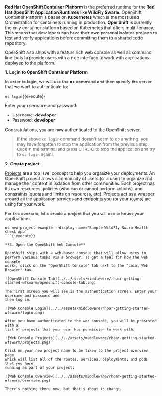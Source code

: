 **Red Hat OpenShift Container Platform** is the preferred runtime for the **Red Hat OpenShift Application Runtimes**
like **WildFly Swarm**. OpenShift Container Platform is based on **Kubernetes** which is the most used Orchestration
for containers running in production. **OpenShift** is currently the only container platform based on Kubernetes
that offers multi-tenancy. This means that developers can have their own personal isolated projects to test and
verify applications before committing them to a shared code repository.

OpenShift also ships with a feature rich web console as well as command line tools to provide users with a nice
interface to work with applications deployed to the platform.

**1. Login to OpenShift Container Platform**

In order to login, we will use the **oc** command and then specify the server that we
want to authenticate to:

```oc login```{{execute}}

Enter your username and password:
* Username: **developer**
* Password: **developer**

Congratulations, you are now authenticated to the OpenShift server.

> If the above `oc login` command doesn't seem to do anything, you may have forgotten to stop the application from the previous
step. Click in the terminal and press CTRL-C to stop the application and try to `oc login` again!

**2. Create project**

[Projects](https://docs.openshift.com/container-platform/3.6/architecture/core_concepts/projects_and_users.html#projects) 
are a top level concept to help you organize your deployments. An
OpenShift project allows a community of users (or a user) to organize and manage
their content in isolation from other communities. Each project has its own
resources, policies (who can or cannot perform actions), and constraints (quotas
and limits on resources, etc). Projects act as a wrapper around all the
application services and endpoints you (or your teams) are using for your work.

For this scenario, let's create a project that you will use to house your applications. 

```
oc new-project example --display-name="Sample WildFly Swarm Health Check App"
```{{execute}}

**3. Open the OpenShift Web Console**

OpenShift ships with a web-based console that will allow users to
perform various tasks via a browser. To get a feel for how the web console
works, click on the "OpenShift Console" tab next to the "Local Web Browser" tab.

![OpenShift Console Tab](../../assets/middleware/rhoar-getting-started-wfswarm/openshift-console-tab.png)

The first screen you will see is the authentication screen. Enter your username and password and 
then log in:

![Web Console Login](../../assets/middleware/rhoar-getting-started-wfswarm/login.png)

After you have authenticated to the web console, you will be presented with a
list of projects that your user has permission to work with.

![Web Console Projects](../../assets/middleware/rhoar-getting-started-wfswarm/projects.png)

Click on your new project name to be taken to the project overview page
which will list all of the routes, services, deployments, and pods that you have
running as part of your project:

![Web Console Overview](../../assets/middleware/rhoar-getting-started-wfswarm/overview.png)

There's nothing there now, but that's about to change.

